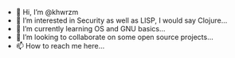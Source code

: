 - 👋 Hi, I’m @khwrzm
- 👀 I’m interested in Security as well as LISP, I would say Clojure...
- 🌱 I’m currently learning OS and GNU basics...
- 💞️ I’m looking to collaborate on some open source projects...
- 📫 How to reach me here...

<!---
khwrzm/khwrzm is a ✨ special ✨ repository because its `README.md` (this file) appears on your GitHub profile.
You can click the Preview link to take a look at your changes.
--->
